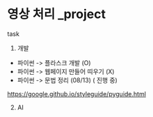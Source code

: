 # 영상 처리 _project
task
1. 개발
  * 파이썬 -> 플라스크 개발 (O)
  * 파이썬 -> 웹페이지 만들어 띠우기 (X)
  * 파이썬 -> 문법 정리 (08/13) ( 진행 중)


  https://google.github.io/styleguide/pyguide.html
  
  
  

  
  
2. AI
